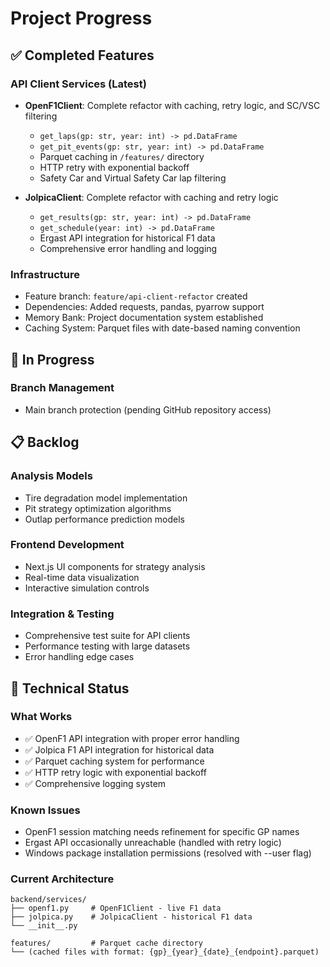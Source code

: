# Project Progress

## ✅ Completed Features

### API Client Services (Latest)

- **OpenF1Client**: Complete refactor with caching, retry logic, and SC/VSC filtering

  - `get_laps(gp: str, year: int) -> pd.DataFrame`
  - `get_pit_events(gp: str, year: int) -> pd.DataFrame`
  - Parquet caching in `/features/` directory
  - HTTP retry with exponential backoff
  - Safety Car and Virtual Safety Car lap filtering

- **JolpicaClient**: Complete refactor with caching and retry logic
  - `get_results(gp: str, year: int) -> pd.DataFrame`
  - `get_schedule(year: int) -> pd.DataFrame`
  - Ergast API integration for historical F1 data
  - Comprehensive error handling and logging

### Infrastructure

- Feature branch: `feature/api-client-refactor` created
- Dependencies: Added requests, pandas, pyarrow support
- Memory Bank: Project documentation system established
- Caching System: Parquet files with date-based naming convention

## 🚧 In Progress

### Branch Management

- Main branch protection (pending GitHub repository access)

## 📋 Backlog

### Analysis Models

- Tire degradation model implementation
- Pit strategy optimization algorithms
- Outlap performance prediction models

### Frontend Development

- Next.js UI components for strategy analysis
- Real-time data visualization
- Interactive simulation controls

### Integration & Testing

- Comprehensive test suite for API clients
- Performance testing with large datasets
- Error handling edge cases

## 🔧 Technical Status

### What Works

- ✅ OpenF1 API integration with proper error handling
- ✅ Jolpica F1 API integration for historical data
- ✅ Parquet caching system for performance
- ✅ HTTP retry logic with exponential backoff
- ✅ Comprehensive logging system

### Known Issues

- OpenF1 session matching needs refinement for specific GP names
- Ergast API occasionally unreachable (handled with retry logic)
- Windows package installation permissions (resolved with --user flag)

### Current Architecture

```
backend/services/
├── openf1.py     # OpenF1Client - live F1 data
├── jolpica.py    # JolpicaClient - historical F1 data
└── __init__.py

features/         # Parquet cache directory
└── (cached files with format: {gp}_{year}_{date}_{endpoint}.parquet)
```
